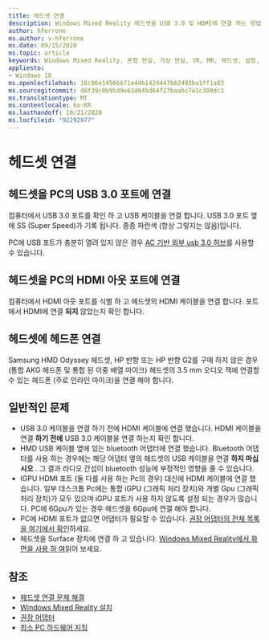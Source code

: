 ```yaml
---
title: 헤드셋 연결
description: Windows Mixed Reality 헤드셋을 USB 3.0 및 HDMI에 연결 하는 방법과 헤드폰을 헤드셋에 연결 하는 방법에 대해 알아봅니다.
author: hferrone
ms.author: v-hferrone
ms.date: 09/15/2020
ms.topic: article
keywords: Windows Mixed Reality, 혼합 현실, 가상 현실, VR, MR, 헤드셋, 설정, 시작
appliesto:
- Windows 10
ms.openlocfilehash: 16c06e14566671e44b1424447b02493ba1ff1a83
ms.sourcegitcommit: d8f39c0b95d9e61d645d64f27baabc7a1c300dc1
ms.translationtype: MT
ms.contentlocale: ko-KR
ms.lasthandoff: 10/21/2020
ms.locfileid: "92292977"
---
```

# <a name="plug-in-your-headset"></a>헤드셋 연결

## <a name="connect-your-headset-to-your-pcs-usb-30-port"></a>헤드셋을 PC의 USB 3.0 포트에 연결

컴퓨터에서 USB 3.0 포트를 확인 하 고 USB 케이블을 연결 합니다. USB 3.0 포트 옆에 SS (Super Speed)가 기록 됩니다. 종종 파란색 (항상 그렇지는 않음)입니다.

PC에 USB 포트가 충분히 열려 있지 않은 경우 [AC 기반 외부 usb 3.0 허브](recommended-adapters-for-windows-mixed-reality-capable-pcs.md#using-external-usb-30-hubs-with-windows-mixed-reality-headsets)를 사용할 수 있습니다.

## <a name="connect-your-headset-to-your-pcs-hdmi-out-port"></a>헤드셋을 PC의 HDMI 아웃 포트에 연결

컴퓨터에서 HDMI 아웃 포트를 식별 하 고 헤드셋의 HDMI 케이블을 연결 합니다. 포트에서 HDMI에 연결 **되지** 않았는지 확인 합니다.

## <a name="connect-headphones-to-your-headset"></a>헤드셋에 헤드폰 연결

Samsung HMD Odyssey 헤드셋, HP 반향 또는 HP 반향 G2를 구매 하지 않은 경우 (통합 AKG 헤드폰 및 통합 된 이중 배열 마이크) 헤드셋의 3.5 mm 오디오 잭에 연결할 수 있는 헤드폰 (주로 인라인 마이크)을 연결 해야 합니다.

## <a name="common-issues"></a>일반적인 문제

* USB 3.0 케이블을 연결 하기 전에 HDMI 케이블에 연결 했습니다.  HDMI 케이블을 연결 **하기 전에** USB 3.0 케이블을 연결 하는지 확인 합니다.
* HMD USB 케이블 옆에 있는 bluetooth 어댑터에 연결 했습니다.  Bluetooth 어댑터를 사용 하는 경우에는 해당 어댑터 옆의 헤드셋의 USB 케이블을 연결 **하지 마십시오** . 그 결과 라디오 간섭이 bluetooth 성능에 부정적인 영향을 줄 수 있습니다.
* IGPU HDMI 포트 (둘 다를 사용 하는 Pc의 경우) 대신에 HDMI 케이블에 연결 했습니다. 일부 데스크톱 Pc에는 통합 iGPU (그래픽 처리 장치)와 개별 Gpu (그래픽 처리 장치)가 모두 있으며 iGPU 포트가 사용 하지 않도록 설정 되는 경우가 많습니다. PC에 6Gpu가 있는 경우 헤드셋을 6Gpu에 연결 해야 합니다.  
* PC에 HDMI 포트가 없으면 어댑터가 필요할 수 있습니다. [권장 어댑터의 전체 목록을 여기에서 확인](recommended-adapters-for-windows-mixed-reality-capable-pcs.md)하세요.
* 헤드셋을 Surface 장치에 연결 하 고 있습니다. [Windows Mixed Reality에서 화면을 사용 하 여](windows-mixed-reality-minimum-pc-hardware-compatibility-guidelines.md#windows-mixed-reality-and-surface)읽어 보세요.

## <a name="see-also"></a>참조

* [헤드셋 연결 문제 해결](headset-connectivity.md)
* [Windows Mixed Reality 설치](install-windows-mixed-reality.md)
* [권장 어댑터](recommended-adapters-for-windows-mixed-reality-capable-pcs.md)
* [최소 PC 하드웨어 지침](windows-mixed-reality-minimum-pc-hardware-compatibility-guidelines.md)

